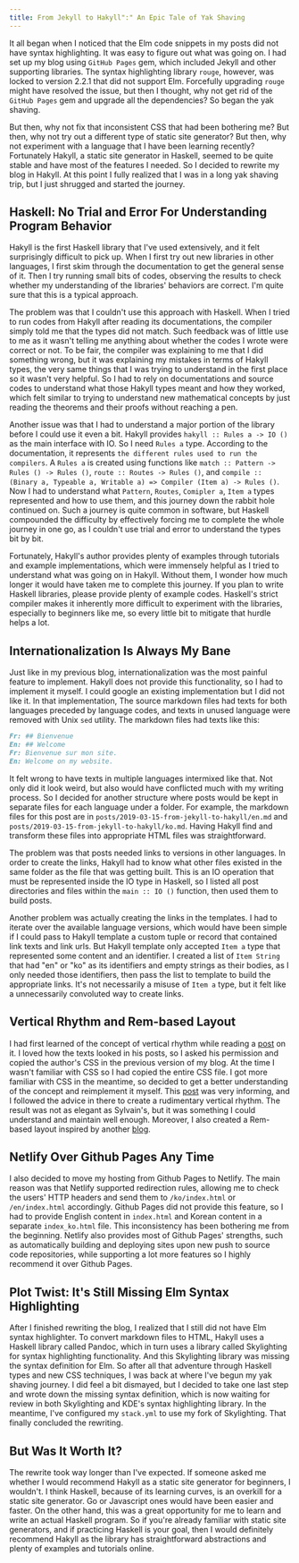 ```yaml
---
title: From Jekyll to Hakyll":" An Epic Tale of Yak Shaving
---
```


It all began when I noticed that the Elm code snippets in my posts did not have syntax highlighting. It was easy to figure out what was going on. I had set up my blog using `GitHub Pages` gem, which included Jekyll and other supporting libraries. The syntax highlighting library `rouge`, however, was locked to version 2.2.1 that did not support Elm. Forcefully upgrading `rouge` might have resolved the issue, but then I thought, why not get rid of the `GitHub Pages` gem and upgrade all the dependencies? So began the yak shaving. 

<!--more-->

But then, why not fix that inconsistent CSS that had been bothering me? But then, why not try out a different type of static site generator? But then, why not experiment with a language that I have been learning recently? Fortunately Hakyll, a static site generator in Haskell, seemed to be quite stable and have most of the features I needed. So I decided to rewrite my blog in Hakyll. At this point I fully realized that I was in a long yak shaving trip, but I just shrugged and started the journey.

## Haskell: No Trial and Error For Understanding Program Behavior

Hakyll is the first Haskell library that I've used extensively, and it felt surprisingly difficult to pick up. When I first try out new libraries in other languages, I first skim through the documentation to get the general sense of it. Then I try running small bits of codes, observing the results to check whether my understanding of the libraries' behaviors are correct. I'm quite sure that this is a typical approach.

The problem was that I couldn't use this approach with Haskell. When I tried to run codes from Hakyll after reading its documentations, the compiler simply told me that the types did not match. Such feedback was of little use to me as it wasn't telling me anything about whether the codes I wrote were correct or not. To be fair, the compiler was explaining to me that I did something wrong, but it was explaining my mistakes in terms of Hakyll types, the very same things that I was trying to understand in the first place so it wasn't very helpful. So I had to rely on documentations and source codes to understand what those Hakyll types meant and how they worked, which felt similar to trying to understand new mathematical concepts by just reading the theorems and their proofs without reaching a pen.

Another issue was that I had to understand a major portion of the library before I could use it even a bit. Hakyll provides `hakyll :: Rules a -> IO ()` as the main interface with IO. So I need `Rules a` type. According to the documentation, it represents `the different rules used to run the compilers`. A `Rules a` is created using functions like `match :: Pattern -> Rules () -> Rules ()`, `route :: Routes -> Rules ()`, and `compile :: (Binary a, Typeable a, Writable a) => Compiler (Item a) -> Rules ()`. Now I had to understand what `Pattern`, `Routes`, `Comipler a`, `Item a` types represented and how to use them, and this journey down the rabbit hole continued on. Such a journey is quite common in software, but Haskell compounded the difficulty by effectively forcing me to complete the whole journey in one go, as I couldn't use trial and error to understand the types bit by bit.

Fortunately, Hakyll's author provides plenty of examples through tutorials and example implementations, which were immensely helpful as I tried to understand what was going on in Hakyll. Without them, I wonder how much longer it would have taken me to complete this journey. If you plan to write Haskell libraries, please provide plenty of example codes. Haskell's strict compiler makes it inherently more difficult to experiment with the libraries, especially to beginners like me, so every little bit to mitigate that hurdle helps a lot.

## Internationalization Is Always My Bane

Just like in my previous blog, internationalization was the most painful feature to implement. Hakyll does not provide this functionality, so I had to implement it myself. I could google an existing implementation but I did not like it. In that implementation, The source markdown files had texts for both languages preceded by language codes, and texts in unused language were removed with Unix `sed` utility. The markdown files had texts like this:

```md
Fr: ## Bienvenue
En: ## Welcome
Fr: Bienvenue sur mon site.
En: Welcome on my website.
```

It felt wrong to have texts in multiple languages intermixed like that. Not only did it look weird, but also would have conflicted much with my writing process. So I decided for another structure where posts would be kept in separate files for each language under a folder. For example, the markdown files for this post are in `posts/2019-03-15-from-jekyll-to-hakyll/en.md` and `posts/2019-03-15-from-jekyll-to-hakyll/ko.md`. Having Hakyll find and transform these files into appropriate HTML files was straightforward.

The problem was that posts needed links to versions in other languages. In order to create the links, Hakyll had to know what other files existed in the same folder as the file that was getting built. This is an IO operation that must be represented inside the IO type in Haskell, so I listed all post directories and files within the `main :: IO ()` function, then used them to build posts.

Another problem was actually creating the links in the templates. I had to iterate over the available language versions, which would have been simple if I could pass to Hakyll template a custom tuple or record that contained link texts and link urls. But Hakyll template only accepted `Item a` type that represented some content and an identifier. I created a list of `Item String` that had "en" or "ko" as its identifiers and empty strings as their bodies, as I only needed those identifiers, then pass the list to template to build the appropriate links. It's not necessarily a misuse of `Item a` type, but it felt like a unnecessarily convoluted way to create links.

## Vertical Rhythm and Rem-based Layout

I had first learned of the concept of vertical rhythm while reading a [post](https://www.sylvaindurand.org/improving-typography-on-jekyll) on it. I loved how the texts looked in his posts, so I asked his permission and copied the author's CSS in the previous version of my blog. At the time I wasn't familiar with CSS so I had copied the entire CSS file. I got more familiar with CSS in the meantime, so decided to get a better understanding of the concept and reimplement it myself. This [post](https://zellwk.com/blog/responsive-vertical-rhythm/) was very informing, and I followed the advice in there to create a rudimentary vertical rhythm. The result was not as elegant as Sylvain's, but it was something I could understand and maintain well enough. Moreover, I also created a Rem-based layout inspired by another [blog](https://sonnym.github.io).

## Netlify Over Github Pages Any Time

I also decided to move my hosting from Github Pages to Netlify. The main reason was that Netlify supported redirection rules, allowing me to check the users' HTTP headers and send them to `/ko/index.html` or `/en/index.html` accordingly. Github Pages did not provide this feature, so I had to provide English content in `index.html` and Korean content in  a separate `index_ko.html` file. This inconsistency has been bothering me from the beginning. Netlify also provides most of Github Pages' strengths, such as automatically building and deploying sites upon new push to source code repositories, while supporting a lot more features so I highly recommend it over Github Pages.

## Plot Twist: It's Still Missing Elm Syntax Highlighting

After I finished rewriting the blog, I realized that I still did not have Elm syntax highlighter. To convert markdown files to HTML, Hakyll uses a Haskell library called Pandoc, which in turn uses a library called Skylighting for syntax highlighting functionality. And this Skylighting library was missing the syntax definition for Elm. So after all that adventure through Haskell types and new CSS techniques, I was back at where I've begun my yak shaving journey. I did feel a bit dismayed, but I decided to take one last step and wrote down the missing syntax definition, which is now waiting for review in both Skylighting and KDE's syntax highlighting library. In the meantime, I've configured my `stack.yml` to use my fork of Skylighting. That finally concluded the rewriting.

## But Was It Worth It?

The rewrite took way longer than I've expected. If someone asked me whether I would recommend Hakyll as a static site generator for beginners, I wouldn't. I think Haskell, because of its learning curves, is an overkill for a static site generator. Go or Javascript ones would have been easier and faster. On the other hand, this was a great opportunity for me to learn and write an actual Haskell program. So if you're already familiar with static site generators, and if practicing Haskell is your goal, then I would definitely recommend Hakyll as the library has straightforward abstractions and plenty of examples and tutorials online.
